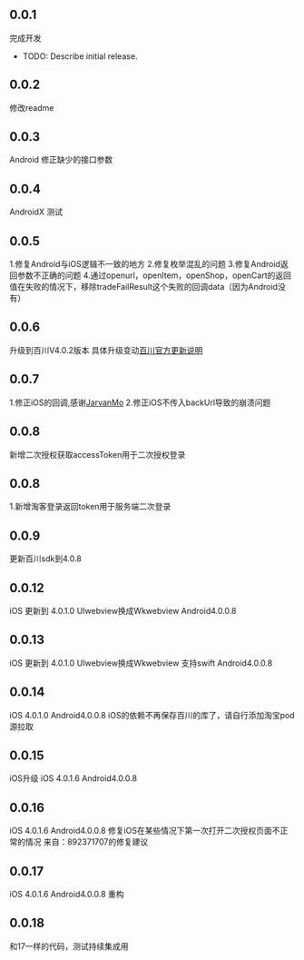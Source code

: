 ## 0.0.1
完成开发
* TODO: Describe initial release.
## 0.0.2
修改readme
## 0.0.3
Android 修正缺少的接口参数

## 0.0.4

AndroidX 测试

## 0.0.5
1.修复Android与iOS逻辑不一致的地方
2.修复枚举混乱的问题
3.修复Android返回参数不正确的问题
4.通过openurl，openItem，openShop，openCart的返回值在失败的情况下，移除tradeFailResult这个失败的回调data（因为Android没有）

## 0.0.6
升级到百川V4.0.2版本
具体升级变动[百川官方更新说明](https://baichuan.taobao.com/docs/doc.htm?spm=a3c0d.7629140.0.0.749bbe48KRlbQC&treeId=129&articleId=106383&docType=1#s1)

## 0.0.7
1.修正iOS的回调,感谢[JarvanMo](https://github.com/JarvanMo)
2.修正iOS不传入backUrl导致的崩溃问题
## 0.0.8
新增二次授权获取accessToken用于二次授权登录

## 0.0.8
1.新增淘客登录返回token用于服务端二次登录

## 0.0.9
更新百川sdk到4.0.8

## 0.0.12
iOS 更新到 4.0.1.0
  UIwebview换成Wkwebview
Android4.0.0.8

## 0.0.13
iOS 更新到 4.0.1.0
  UIwebview换成Wkwebview
  支持swift
Android4.0.0.8

## 0.0.14
iOS 4.0.1.0
Android4.0.0.8
iOS的依赖不再保存百川的库了，请自行添加淘宝pod源拉取


## 0.0.15
iOS升级
iOS 4.0.1.6
Android4.0.0.8

## 0.0.16
iOS 4.0.1.6
Android4.0.0.8
修复iOS在某些情况下第一次打开二次授权页面不正常的情况
来自：892371707的修复建议

## 0.0.17
iOS 4.0.1.6
Android4.0.0.8
重构

## 0.0.18
和17一样的代码，测试持续集成用